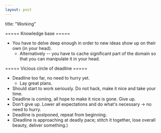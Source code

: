 ```yaml
---
layout: post
---
```


title: "Working"

===== Knowledge base =====
  * You have to delve deep enough in order to new ideas show up on their own (in your head).
    * Alternatively -- you have to cache significant part of the domain so that you can manipulate it in your head.

===== Vicious circle of deadline =====
  * Deadline too far, no need to hurry yet.
    * Lay great plans.
  * Should start to work seriously. Do not hack, make it nice and take your time.
  * Deadline is coming, all hope to make it nice is gone. Give up.
  * Don't give up. Lower all expectations and do what's necessary -> no need to hurry.
  * Deadline is postponed, repeat from beginning.
  * (Deadline is approaching at deadly pace; stitch it together, lose overall beauty, deliver something.)

